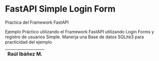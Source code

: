 # FastAPI Simple Login Form 

Practica del Framework FastAPI 

Ejemplo Práctico utilizando el Framework FastAPI utilizando Login Forms
y registro de usuarios Simple. 
Manerja una Base de datos SQLite3 para practicidad del ejemplo

 

|Raúl Ibáñez M.|
|-------------------------|   
